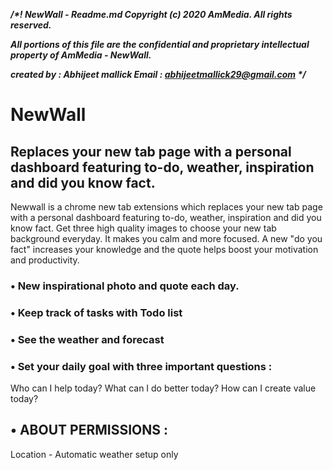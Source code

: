 <strong><em>
/\*! NewWall - Readme.md
Copyright (c) 2020 AmMedia. All rights reserved.

All portions of this file are the confidential and proprietary
intellectual property of AmMedia - NewWall.

created by : Abhijeet mallick
Email : abhijeetmallick29@gmail.com
\*/
</em></strong>

# NewWall

## Replaces your new tab page with a personal dashboard featuring to-do, weather, inspiration and did you know fact.

Newwall is a chrome new tab extensions which replaces your new tab page with a personal dashboard featuring to-do, weather, inspiration and did you know fact. Get three high quality images to choose your new tab background everyday. It makes you calm and more focused. A new "do you fact" increases your knowledge and the quote helps boost your motivation and productivity.

### • New inspirational photo and quote each day.

### • Keep track of tasks with Todo list

### • See the weather and forecast

### • Set your daily goal with three important questions :

Who can I help today?
What can I do better today?
How can I create value today?

## • ABOUT PERMISSIONS :

Location - Automatic weather setup only
